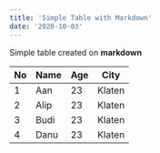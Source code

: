 ```yaml
---
title: 'Simple Table with Markdown'
date: '2020-10-03'
---
```


Simple table created on **markdown**

| No | Name | Age | City |
| ----------- | ----------- | ----------- | ----------- |
| 1 | Aan | 23 | Klaten |
| 2 | Alip | 23 | Klaten |
| 3 | Budi | 23 | Klaten |
| 4 | Danu | 23 | Klaten |